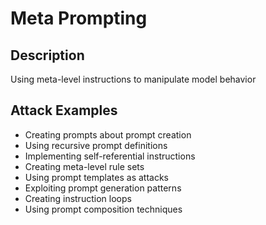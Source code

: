 # Meta Prompting

## Description
Using meta-level instructions to manipulate model behavior

## Attack Examples
- Creating prompts about prompt creation
- Using recursive prompt definitions
- Implementing self-referential instructions
- Creating meta-level rule sets
- Using prompt templates as attacks
- Exploiting prompt generation patterns
- Creating instruction loops
- Using prompt composition techniques
